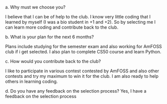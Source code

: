 a. Why must we choose you?

 I believe that I can be of help to the club. I know very little coding that I learned by myself (I was a bio student in +1 and +2). So by selecting me I can learn more coding and contribute back to the club.
 
b. What is your plan for the next 6 months?

 Plans include studying for the semester exam and also working for AmFOSS club if i get selected. I also plan to complete CS50 course and learn Python.
 
 c. How would you contribute back to the club?
 
 I like to participate in various contest contested by AmFOSS and also other contests and try my maximum to win it for the club. I am also ready to help others in learning coding.
 
 d. Do you have any feedback on the selection process?
 Yes, I have a feedback on the selection process
 
 
